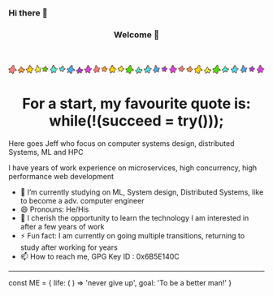 ### Hi there 👋

<h3 align="center">Welcome 🍵</h3>
<p align="center">
  <br><br>
  <img src="https://github.com/lovejavaee/lovejavaee/blob/main/stars.gif" />
</p>


<h1 align="center">
For a start, my favourite quote is: <br/>
while(!(succeed = try()));
</h1>

Here goes Jeff who focus on computer systems design, distributed Systems, ML and HPC

I have years of work experience on microservices, high concurrency, high performance web development

- 🔭  I’m currently studying on ML, System design, Distributed Systems, like to become a adv. computer engineer
- 😄  Pronouns: He/His
- 🌱  I cherish the opportunity to learn the technology I am interested in after a few years of work
-  ⚡  Fun fact: I am currently on going multiple transitions, returning to study after working for years
- 📫  How to reach me, GPG Key ID : 0x6B5E140C



---
const ME = { life: ( ) => 'never give up', goal: 'To be a better man!' }

<!--
**lovejavaee/lovejavaee** is a ✨ _special_ ✨ repository because its `README.md` (this file) appears on your GitHub profile.

Here are some ideas to get you started:

- 🔭 I’m currently working on ...
- 🌱 I’m currently learning ...
- 👯 I’m looking to collaborate on ...
- 🤔 I’m looking for help with ...
- 💬 Ask me about ...
- 📫 How to reach me: ...
- 😄 Pronouns: ...
- ⚡ Fun fact: ...
-->
